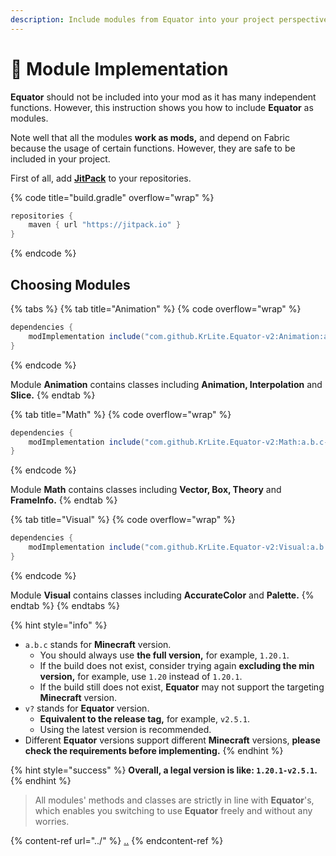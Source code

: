 ```yaml
---
description: Include modules from Equator into your project perspectively.
---
```


# 💾 Module Implementation

**Equator** should not be included into your mod as it has many independent functions. However, this instruction shows you how to include **Equator** as modules.

Note well that all the modules **work as mods,** and depend on Fabric because the usage of certain functions. However, they are safe to be included in your project.

First of all, add [**JitPack**](https://jitpack.io/#KrLite/Equator-v2) to your repositories.

{% code title="build.gradle" overflow="wrap" %}
```gradle
repositories {
    maven { url "https://jitpack.io" }
}
```
{% endcode %}

## Choosing Modules

{% tabs %}
{% tab title="Animation" %}
{% code overflow="wrap" %}
```gradle
dependencies {
    modImplementation include("com.github.KrLite.Equator-v2:Animation:a.b.c-v?")
}
```
{% endcode %}

Module **Animation** contains classes including **Animation, Interpolation** and **Slice.**
{% endtab %}

{% tab title="Math" %}
{% code overflow="wrap" %}
```gradle
dependencies {
    modImplementation include("com.github.KrLite.Equator-v2:Math:a.b.c-v?")
}
```
{% endcode %}

Module **Math** contains classes including **Vector, Box, Theory** and **FrameInfo.**
{% endtab %}

{% tab title="Visual" %}
{% code overflow="wrap" %}
```gradle
dependencies {
    modImplementation include("com.github.KrLite.Equator-v2:Visual:a.b.c-v?")
}
```
{% endcode %}

Module **Visual** contains classes including **AccurateColor** and **Palette.**
{% endtab %}
{% endtabs %}

{% hint style="info" %}
* `a.b.c` stands for **Minecraft** version.
  * You should always use **the full version,** for example, `1.20.1`.&#x20;
  * If the build does not exist, consider trying again **excluding the min version,** for example, use `1.20` instead of `1.20.1`.&#x20;
  * If the build still does not exist, **Equator** may not support the targeting **Minecraft** version.
* `v?` stands for **Equator** version.
  * **Equivalent to the release tag,** for example, `v2.5.1`.&#x20;
  * Using the latest version is recommended.
* Different **Equator** versions support different **Minecraft** versions, **please check the requirements before implementing.**
{% endhint %}

{% hint style="success" %}
**Overall, a legal version is like: `1.20.1-v2.5.1`.**
{% endhint %}

> All modules' methods and classes are strictly in line with **Equator**'s, which enables you switching to use **Equator** freely and without any worries.

{% content-ref url="../" %}
[..](../)
{% endcontent-ref %}
